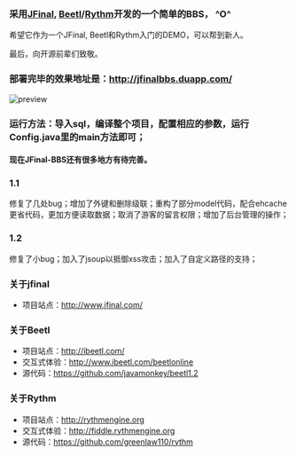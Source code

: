 ﻿### 采用[JFinal](https://github.com/jfinal/jfinal), [Beetl](http://ibeetl.com)/[Rythm](http://rythmengine.org)开发的一个简单的BBS， ^O^

希望它作为一个JFinal, Beetl和Rythm入门的DEMO，可以帮到新人。

最后，向开源前辈们致敬。

### 部署完毕的效果地址是：http://jfinalbbs.duapp.com/

![preview](https://github.com/iveryang/jfinal-bbs/blob/master/preview.png)

### 运行方法：导入sql，编译整个项目，配置相应的参数，运行Config.java里的main方法即可；

#### 现在JFinal-BBS还有很多地方有待完善。

### 1.1
修复了几处bug；增加了外键和删除级联；重构了部分model代码，配合ehcache更省代码，更加方便读取数据；取消了游客的留言权限；增加了后台管理的操作；

### 1.2
修复了小bug；加入了jsoup以抵御xss攻击；加入了自定义路径的支持；

### 关于jfinal

* 项目站点：http://www.jfinal.com/

### 关于Beetl

* 项目站点：http://ibeetl.com/
* 交互式体验：http://www.ibeetl.com/beetlonline
* 源代码：https://github.com/javamonkey/beetl1.2

### 关于Rythm

* 项目站点：http://rythmengine.org
* 交互式体验：http://fiddle.rythmengine.org
* 源代码：https://github.com/greenlaw110/rythm

